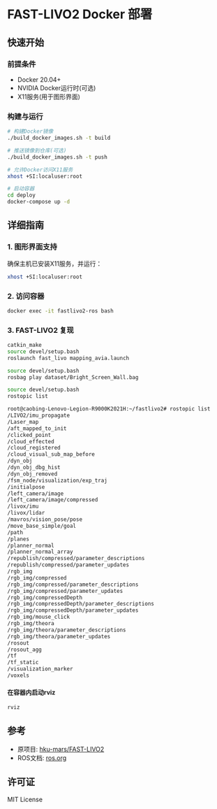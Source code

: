 # FAST-LIVO2 Docker 部署

## 快速开始

### 前提条件

- Docker 20.04+
- NVIDIA Docker运行时(可选)
- X11服务(用于图形界面)

### 构建与运行

```bash
# 构建Docker镜像
./build_docker_images.sh -t build

# 推送镜像到仓库(可选)
./build_docker_images.sh -t push

# 允许Docker访问X11服务
xhost +SI:localuser:root

# 启动容器
cd deploy
docker-compose up -d
```

## 详细指南

### 1. 图形界面支持

确保主机已安装X11服务，并运行：

```bash
xhost +SI:localuser:root
```

### 2. 访问容器

```bash
docker exec -it fastlivo2-ros bash
```

### 3. FAST-LIVO2 复现

```bash
catkin_make
source devel/setup.bash
roslaunch fast_livo mapping_avia.launch
```

```bash
source devel/setup.bash
rosbag play dataset/Bright_Screen_Wall.bag
```

```bash
source devel/setup.bash
rostopic list

root@caobing-Lenovo-Legion-R9000K2021H:~/fastlivo2# rostopic list
/LIVO2/imu_propagate
/Laser_map
/aft_mapped_to_init
/clicked_point
/cloud_effected
/cloud_registered
/cloud_visual_sub_map_before
/dyn_obj
/dyn_obj_dbg_hist
/dyn_obj_removed
/fsm_node/visualization/exp_traj
/initialpose
/left_camera/image
/left_camera/image/compressed
/livox/imu
/livox/lidar
/mavros/vision_pose/pose
/move_base_simple/goal
/path
/planes
/planner_normal
/planner_normal_array
/republish/compressed/parameter_descriptions
/republish/compressed/parameter_updates
/rgb_img
/rgb_img/compressed
/rgb_img/compressed/parameter_descriptions
/rgb_img/compressed/parameter_updates
/rgb_img/compressedDepth
/rgb_img/compressedDepth/parameter_descriptions
/rgb_img/compressedDepth/parameter_updates
/rgb_img/mouse_click
/rgb_img/theora
/rgb_img/theora/parameter_descriptions
/rgb_img/theora/parameter_updates
/rosout
/rosout_agg
/tf
/tf_static
/visualization_marker
/voxels

```

#### 在容器内启动rviz

```bash
rviz
```

## 参考

- 原项目: [hku-mars/FAST-LIVO2](https://github.com/hku-mars/FAST-LIVO2)
- ROS文档: [ros.org](https://www.ros.org/)

## 许可证

MIT License
